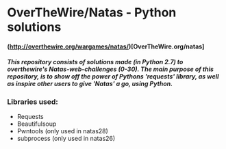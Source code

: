 # OverTheWire/Natas - Python solutions
#### (http://overthewire.org/wargames/natas/)[OverTheWire.org/natas]
##### This repository consists of solutions made (in Python 2.7) to overthewire's Natas-web-challenges (0-30). The main purpose of this repository, is to show off the power of Pythons 'requests' library, as well as inspire other users to give 'Natas' a go, using Python.

### Libraries used:
- Requests
- Beautifulsoup
- Pwntools (only used in natas28)
- subprocess (only used in natas26)